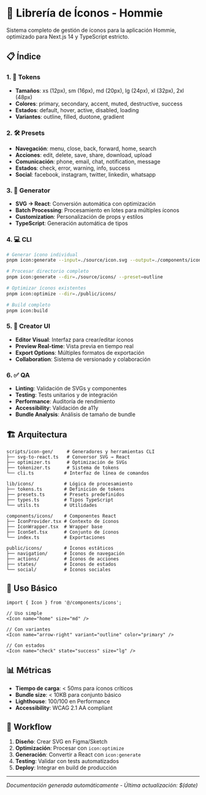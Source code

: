 # 🎨 Librería de Íconos - Hommie

Sistema completo de gestión de íconos para la aplicación Hommie, optimizado para Next.js 14 y TypeScript estricto.

## 📋 Índice

### 1. 🎯 Tokens
- **Tamaños**: xs (12px), sm (16px), md (20px), lg (24px), xl (32px), 2xl (48px)
- **Colores**: primary, secondary, accent, muted, destructive, success
- **Estados**: default, hover, active, disabled, loading
- **Variantes**: outline, filled, duotone, gradient

### 2. 🛠️ Presets
- **Navegación**: menu, close, back, forward, home, search
- **Acciones**: edit, delete, save, share, download, upload
- **Comunicación**: phone, email, chat, notification, message
- **Estados**: check, error, warning, info, success
- **Social**: facebook, instagram, twitter, linkedin, whatsapp

### 3. 🔧 Generator
- **SVG → React**: Conversión automática con optimización
- **Batch Processing**: Procesamiento en lotes para múltiples íconos
- **Customization**: Personalización de props y estilos
- **TypeScript**: Generación automática de tipos

### 4. 💻 CLI
```bash
# Generar ícono individual
pnpm icon:generate --input=./source/icon.svg --output=./components/icons/

# Procesar directorio completo
pnpm icon:generate --dir=./source/icons/ --preset=outline

# Optimizar íconos existentes
pnpm icon:optimize --dir=./public/icons/

# Build completo
pnpm icon:build
```

### 5. 🎨 Creator UI
- **Editor Visual**: Interfaz para crear/editar íconos
- **Preview Real-time**: Vista previa en tiempo real
- **Export Options**: Múltiples formatos de exportación
- **Collaboration**: Sistema de versionado y colaboración

### 6. ✅ QA
- **Linting**: Validación de SVGs y componentes
- **Testing**: Tests unitarios y de integración
- **Performance**: Auditoría de rendimiento
- **Accessibility**: Validación de a11y
- **Bundle Analysis**: Análisis de tamaño de bundle

## 🏗️ Arquitectura

```
scripts/icon-gen/     # Generadores y herramientas CLI
├── svg-to-react.ts   # Conversor SVG → React
├── optimizer.ts      # Optimización de SVGs
├── tokenizer.ts      # Sistema de tokens
└── cli.ts           # Interfaz de línea de comandos

lib/icons/           # Lógica de procesamiento
├── tokens.ts        # Definición de tokens
├── presets.ts       # Presets predefinidos
├── types.ts         # Tipos TypeScript
└── utils.ts         # Utilidades

components/icons/    # Componentes React
├── IconProvider.tsx # Contexto de íconos
├── IconWrapper.tsx  # Wrapper base
├── IconSet.tsx      # Conjunto de íconos
└── index.ts         # Exportaciones

public/icons/        # Íconos estáticos
├── navigation/      # Íconos de navegación
├── actions/         # Íconos de acciones
├── states/          # Íconos de estados
└── social/          # Íconos sociales
```

## 🚀 Uso Básico

```tsx
import { Icon } from '@/components/icons';

// Uso simple
<Icon name="home" size="md" />

// Con variantes
<Icon name="arrow-right" variant="outline" color="primary" />

// Con estados
<Icon name="check" state="success" size="lg" />
```

## 📊 Métricas

- **Tiempo de carga**: < 50ms para íconos críticos
- **Bundle size**: < 10KB para conjunto básico
- **Lighthouse**: 100/100 en Performance
- **Accessibility**: WCAG 2.1 AA compliant

## 🔄 Workflow

1. **Diseño**: Crear SVG en Figma/Sketch
2. **Optimización**: Procesar con `icon:optimize`
3. **Generación**: Convertir a React con `icon:generate`
4. **Testing**: Validar con tests automatizados
5. **Deploy**: Integrar en build de producción

---

*Documentación generada automáticamente - Última actualización: $(date)*
